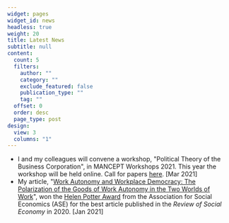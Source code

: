 ```yaml
---
widget: pages
widget_id: news
headless: true
weight: 20
title: Latest News
subtitle: null
content:
  count: 5
  filters:
    author: ""
    category: ""
    exclude_featured: false
    publication_type: ""
    tag: ""
  offset: 0
  order: desc
  page_type: post
design:
  view: 3
  columns: "1"
---
```

* I and my colleagues will convene a workshop, "Political Theory of the Business Corporation", in MANCEPT Workshops 2021. This year the workshop will be held online. Call for papers [here](https://philevents.org/event/show/88622). \[Mar 2021]
* My article, "[Work Autonomy and Workplace Democracy:  The Polarization of the Goods of Work Autonomy in the Two Worlds of Work](https://doi.org/10.1080/00346764.2019.1690671)", won the [Helen Potter Award](https://socialeconomics.org/awards-grants/hellen-potter-award/) from the Association for Social Economics (ASE) for the best article published in the *Review of Social Economy* in 2020. \[Jan 2021]